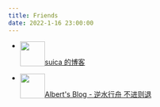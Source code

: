 ```yaml
---
title: Friends
date: 2022-1-16 23:00:00
---
```




- <img src="https://suicablog.cobaltkiss.blue/images/profile%20picture.png" style="float:left" width=50 height=50 /> 

[suica 的博客](https://suicablog.cobaltkiss.blue)



- <img src="https://blog.lingyf.com/images/icon.svg" style="float:left" width=50 height=50 /> 

[Albert's Blog - 逆水行舟 不进则退](https://blog.lingyf.com)

